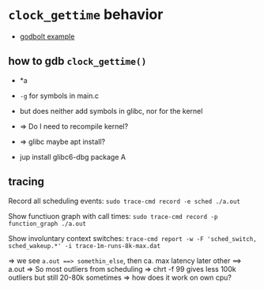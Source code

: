 # `clock_gettime` behavior

- [godbolt example](https://godbolt.org/#g:!((g:!((g:!((h:codeEditor,i:(filename:'1',fontScale:14,fontUsePx:'0',j:1,lang:___c,selection:(endColumn:45,endLineNumber:20,positionColumn:45,positionLineNumber:20,selectionStartColumn:45,selectionStartLineNumber:20,startColumn:45,startLineNumber:20),source:'%23include+%3Cstdint.h%3E%0A%23include+%3Cstdio.h%3E%0A%23include+%3Ctime.h%3E%0A%0A%23define+NSEC+100000000%0A%0Auint64_t+getTimeLatencyNs()+%7B%0A++++struct+timespec+ts1%3B%0A++++struct+timespec+ts2%3B%0A++++clock_gettime(CLOCK_MONOTONIC_RAW,+%26ts1)%3B%0A++++clock_gettime(CLOCK_MONOTONIC_RAW,+%26ts2)%3B%0A++++return+((ts2.tv_sec+-+ts1.tv_sec)+*+NSEC+%2B+ts2.tv_nsec+-+ts1.tv_nsec)%3B%0A%7D%0A%0Aint+main(void)+%7B%0A++++int+runs+%3D+1000000%3B%0A++++uint64_t+sum+%3D+0%3B%0A++++uint64_t+max+%3D+0%3B%0A++++for+(int+i+%3D+0%3B+i+%3C+runs%3B+i%2B%2B)+%7B%0A++++++++uint64_t+delta+%3D+getTimeLatencyNs()%3B%0A++++++++sum+%2B%3D+delta%3B%0A++++++++if+(delta+%3E+max)+%7B%0A++++++++++++max+%3D+delta%3B%0A++++++++%7D%0A++++%7D%0A++++printf(%22%5Cn%5CnSum:+%25lu,+Avg:+%25lu,+Max:+%25lu%5Cn%22,+sum,+sum+/+runs,+max)%3B%0A++++return+0%3B%0A%7D'),l:'5',n:'0',o:'C+source+%231',t:'0')),header:(),k:59.87193169690501,l:'4',n:'0',o:'',s:0,t:'0'),(g:!((g:!((h:executor,i:(argsPanelShown:'1',compilationPanelShown:'0',compiler:armv8-cclang-trunk,compilerName:'',compilerOutShown:'0',execArgs:'',execStdin:'',fontScale:14,fontUsePx:'0',j:4,lang:___c,libs:!(),options:'',overrides:!(),runtimeTools:!(),source:1,stdinPanelShown:'1',wrap:'1'),l:'5',n:'0',o:'Executor+armv8-a+clang+(trunk)+(C,+Editor+%231)',t:'0')),k:61.299359658484526,l:'4',m:50,n:'0',o:'',s:0,t:'0'),(g:!((h:executor,i:(argsPanelShown:'1',compilationPanelShown:'0',compiler:cg151,compilerName:'',compilerOutShown:'0',execArgs:'',execStdin:'',fontScale:14,fontUsePx:'0',j:1,lang:___c,libs:!(),options:'',overrides:!(),runtimeTools:!(),source:1,stdinPanelShown:'1',tree:'1',wrap:'1'),l:'5',n:'0',o:'Executor+x86-64+gcc+15.1+(C,+Editor+%231)',t:'0')),header:(),l:'4',m:50,n:'0',o:'',s:0,t:'0')),k:40.12806830309499,l:'3',n:'0',o:'',t:'0')),l:'2',n:'0',o:'',t:'0')),version:4)


## how to gdb `clock_gettime()`

- *a
- `-g` for symbols in main.c
- but does neither add symbols in glibc, nor for the kernel

- => Do I need to recompile kernel?
- => glibc maybe apt install?
- jup install glibc6-dbg package
A


## tracing

Record all scheduling events:
`sudo trace-cmd record -e sched ./a.out`

Show  functiuon graph with call times:
`sudo trace-cmd record -p function_graph ./a.out`

Show involuntary context switches:
`trace-cmd report -w -F 'sched_switch, sched_wakeup.*' -i trace-1m-runs-8k-max.dat`

=> we see `a.out ==> somethin_else`, then ca. max latency later other ==> a.out
=> So most outliers from scheduling
=> chrt -f 99 gives less 100k outliers  but still 20-80k sometimes
=> how does it work on own cpu?
